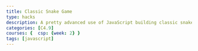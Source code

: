 ```yaml
---
title: Classic Snake Game
type: hacks
description: A pretty advanced use of JavaScript building classic snake game using menu controls, key events, snake simulation and timers.  
categories: [C4.9]
courses: {  csp: {week: 2} }
tags: [javascript]
---
```

